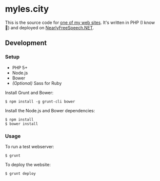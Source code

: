 # myles.city

This is the source code for [one of my web sites](http://myles.city/). It's written in PHP (I know :grimacing:) and deployed on [NearlyFreeSpeech.NET](https://www.nearlyfreespeech.net/).

## Development

### Setup

* PHP 5+
* Node.js
* Bower
* _(Optional)_ Sass for Ruby

Install Grunt and Bower:

	$ npm install -g grunt-cli bower

Install the Node.js and Bower dependencies:

	$ npm install
	$ bower install

### Usage

To run a test webserver:

	$ grunt

To deploy the website:

	$ grunt deploy

